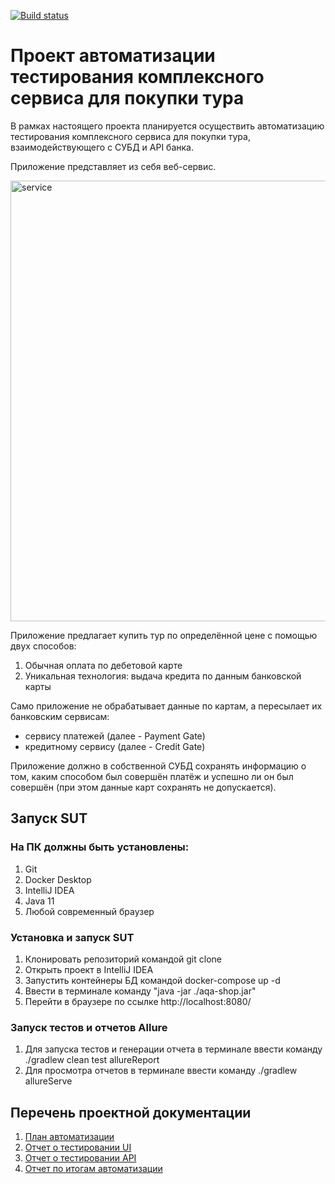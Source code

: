 [![Build status](https://ci.appveyor.com/api/projects/status/wpssgrhwajsx5erk?svg=true)](https://ci.appveyor.com/project/EfimovSI/aqa-coursework-scwli)
# Проект автоматизации тестирования комплексного сервиса для покупки тура

В рамках настоящего проекта планируется осуществить автоматизацию тестирования комплексного сервиса для покупки тура, взаимодействующего с СУБД и API банка.

Приложение представляет из себя веб-сервис.

<img width="705" alt="service" src="https://user-images.githubusercontent.com/91226368/171269689-18911cd9-085a-4ac0-8a36-d0a123af2d72.png">

Приложение предлагает купить тур по определённой цене с помощью двух способов:

1. Обычная оплата по дебетовой карте
2. Уникальная технология: выдача кредита по данным банковской карты

Само приложение не обрабатывает данные по картам, а пересылает их банковским сервисам:

* сервису платежей (далее - Payment Gate)
* кредитному сервису (далее - Credit Gate)

Приложение должно в собственной СУБД сохранять информацию о том, каким способом был совершён платёж и успешно ли он был совершён (при этом данные карт сохранять не допускается).

## Запуск SUT

### На ПК должны быть установлены:

1. Git
2. Docker Desktop
3. IntelliJ IDEA
4. Java 11
5. Любой современный браузер

### Установка и запуск SUT

1. Клонировать репозиторий командой git clone
2. Открыть проект в IntelliJ IDEA
3. Запустить контейнеры БД командой docker-compose up -d
4. Ввести в терминале команду "java -jar ./aqa-shop.jar"
5. Перейти в браузере по ссылке http://localhost:8080/

### Запуск тестов и отчетов Allure
1. Для запуска тестов и генерации отчета в терминале ввести команду  ./gradlew clean test allureReport
2. Для просмотра отчетов в терминале ввести команду  ./gradlew allureServe


## Перечень проектной документации
1. [План автоматизации](https://github.com/EfimovSI/aqa-coursework/blob/bd34b0c8296c9a93fbf74f755abc9cfe9222e747/docs/Plan.md)
2. [Отчет о тестировании UI](https://github.com/EfimovSI/aqa-coursework/blob/f30d3cf2174bdfe0bac80caed1b8d6cbbb16973f/docs/UiReport.md)
3. [Отчет о тестировании API](https://github.com/EfimovSI/aqa-coursework/blob/7877d9d50adec4ddc39eec5f92c0d9bbc0e0cd9d/docs/ApiReport.md)
4. [Отчет по итогам автоматизации](https://github.com/EfimovSI/aqa-coursework/blob/f00aef2812133355d60d20d5e53fd3297d30bdc4/docs/Summary.md)
